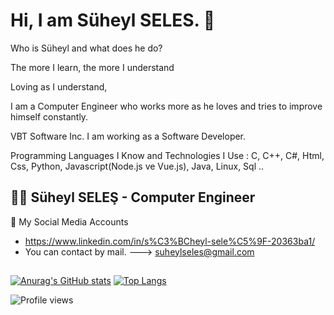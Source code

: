 # Hi, I am Süheyl SELES. 🙂

Who is Süheyl and what does he do?

The more I learn, the more I understand

Loving as I understand,

I am a Computer Engineer who works more as he loves and tries to improve himself constantly.

VBT Software Inc. I am working as a Software Developer.

Programming Languages I Know and Technologies I Use : C, C++, C#, Html, Css, Python, Javascript(Node.js ve Vue.js), Java, Linux, Sql ..

## 👨‍💻 Süheyl SELEŞ - Computer Engineer
  
🤝 My Social Media Accounts

- https://www.linkedin.com/in/s%C3%BCheyl-sele%C5%9F-20363ba1/
- You can contact by mail. ---> suheylseles@gmail.com

##

[![Anurag's GitHub stats](https://github-readme-stats.vercel.app/api?username=SuheylSeles&show_icons=true&theme=radical)](https://github.com/anuraghazra/github-readme-stats)
[![Top Langs](https://github-readme-stats.vercel.app/api/top-langs/?username=SuheylSeles&layout=compact&text_color=daf7dc&bg_color=151515&hide=css,html,php)](https://github.com/anuraghazra/github-readme-stats)

<!--! [![GitHub Streak](https://github-readme-streak-stats.herokuapp.com/?user=SuheylSeles&theme=dark)](https://git.io/streak-stats) -->

<!--![GitHub Activity Graph](https://activity-graph.herokuapp.com/graph?username=SuheylSeles) -->

![Profile views](https://gpvc.arturio.dev/SuheylSeles)  
